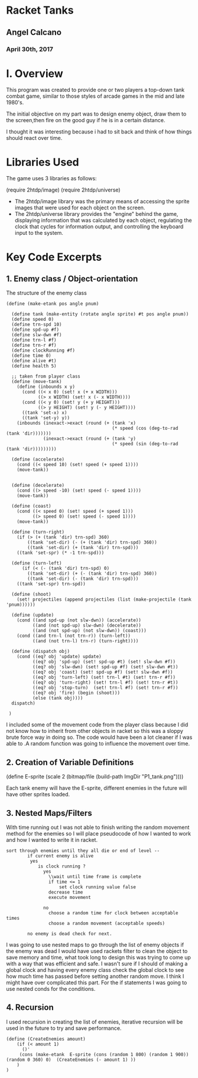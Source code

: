 # Racket Tanks

## Angel Calcano

### April 30th, 2017

# I. Overview

This program was created to provide one or two players a top-down tank combat game, similar to those styles of arcade games in the mid and late 1980's.

The initial objective on my part was to design enemy object, draw them to the screen,then fire on the good guy if he is in a certain distance.

I thought it was interesting because i had to sit back and think of how things should react over time. 
# Libraries Used

The game uses 3 libraries as follows:

(require 2htdp/image)
(require 2htdp/universe)

- The 2htdp/image library was the primary means of accessing the sprite images that were used for each object on the screen.
- The 2htdp/universe library provides the "engine" behind the game, displaying information that was calculated by each object, regulating the clock that cycles for information output, and controlling the keyboard input to the system.

# Key Code Excerpts

## 1. Enemy class / Object-orientation  

The structure of the enemy class
```racket
(define (make-etank pos angle pnum)

  (define tank (make-entity (rotate angle sprite) #t pos angle pnum))
  (define speed 0)
  (define trn-spd 10)
  (define spd-up #f)
  (define slw-dwn #f)
  (define trn-l #f)
  (define trn-r #f)
  (define clockRunning #f) 
  (define time 0)
  (define alive #t) 
  (define health 5) 

  ;; taken from player class 
  (define (move-tank)
    (define (inbounds x y)
      (cond ((< x 0) (set! x (+ x WIDTH)))
            ((> x WIDTH) (set! x (- x WIDTH))))
      (cond ((< y 0) (set! y (+ y HEIGHT)))
            ((> y HEIGHT) (set! y (- y HEIGHT))))
      ((tank 'set-x) x)
      ((tank 'set-y) y))
    (inbounds (inexact->exact (round (+ (tank 'x)
                                        (* speed (cos (deg-to-rad (tank 'dir)))))))
              (inexact->exact (round (+ (tank 'y)
                                        (* speed (sin (deg-to-rad (tank 'dir)))))))))
  
  (define (accelerate)
    (cond ((< speed 10) (set! speed (+ speed 1))))
    (move-tank))
    

  (define (decelerate)
    (cond ((> speed -10) (set! speed (- speed 1))))
    (move-tank))
  
  (define (coast)
    (cond ((< speed 0) (set! speed (+ speed 1)))
          ((> speed 0) (set! speed (- speed 1))))
    (move-tank))

  (define (turn-right)
    (if (> (+ (tank 'dir) trn-spd) 360)
        ((tank 'set-dir) (- (+ (tank 'dir) trn-spd) 360))
        ((tank 'set-dir) (+ (tank 'dir) trn-spd)))
    ((tank 'set-spr) (* -1 trn-spd)))

  (define (turn-left)
      (if (< (- (tank 'dir) trn-spd) 0)
        ((tank 'set-dir) (+ (- (tank 'dir) trn-spd) 360))
        ((tank 'set-dir) (- (tank 'dir) trn-spd)))
    ((tank 'set-spr) trn-spd))

  (define (shoot)
    (set! projectiles (append projectiles (list (make-projectile (tank 'pnum))))))  
  
  (define (update)
    (cond ((and spd-up (not slw-dwn)) (accelerate))
          ((and (not spd-up) slw-dwn) (decelerate))
          ((and (not spd-up) (not slw-dwn)) (coast)))
    (cond ((and trn-l (not trn-r)) (turn-left))
          ((and (not trn-l) trn-r) (turn-right))))

  (define (dispatch obj)
    (cond ((eq? obj 'update) update)      
          ((eq? obj 'spd-up) (set! spd-up #t) (set! slw-dwn #f))
          ((eq? obj 'slw-dwn) (set! spd-up #f) (set! slw-dwn #t))
          ((eq? obj 'coast) (set! spd-up #f) (set! slw-dwn #f))
          ((eq? obj 'turn-left) (set! trn-l #t) (set! trn-r #f))
          ((eq? obj 'turn-right) (set! trn-l #f) (set! trn-r #t))
          ((eq? obj 'stop-turn)  (set! trn-l #f) (set! trn-r #f))
          ((eq? obj 'fire) (begin (shoot)))
          (else (tank obj))))
  dispatch)
   
 ) 
```
I included some of the movement code from the player class because I did not know how to inherit from other objects in racket so this was a sloppy brute force way in doing so. The code would have been a lot cleaner if I was able to .A random function was going to influence the movement over time. 
## 2. Creation of Variable Definitions

(define E-sprite (scale 2 (bitmap/file (build-path ImgDir "P1_tank.png"))))

Each tank enemy will have the E-sprite, different enemies in the future will have other sprites loaded. 
## 3. Nested Maps/Filters

With time running out I was not able to finish writing the random movement method for the enemies so I will place pseudocode of how I wanted to work and how I wanted to write it in racket. 
```
sort through enemies until they all die or end of level --
		if current enemy is alive 
		 yes			
			is clock running ? 
			  yes
				\\wait until time frame is complete
				if time <= 1 
					set clock running value false
				decrease time 
				execute movement 
				
			  no 
				choose a random time for clock between acceptable times
				choose a random movement (acceptable speeds)
				
		no enemy is dead check for next.
```
I was going to use nested maps to go through the list of enemy objects if the enemy was dead I would have used rackets filter to clean the object to save memory and time, what took long to design this was trying to come up with a way that was efficient and safe. I wasn't sure if I should of making a global clock and having every enemy class check the global clock to see how much time has passed before setting another random move. I think I might have over complicated this part. For the if statements I was going to use nested conds for the conditions. 

 


  ## 4.  Recursion
  
   I used recursion in creating the list of enemies, iterative recursion will be used in the future to try and save performance. 

 ```racket
 (define (CreateEnemies amount)  
	 (if (< amount 1)
	   ()' 
	  (cons (make-etank  E-sprite (cons (random 1 800) (random 1 900)) (random 0 360) 0)  (CreateEnemies (- amount 1) ))
	 )
)
 
```

